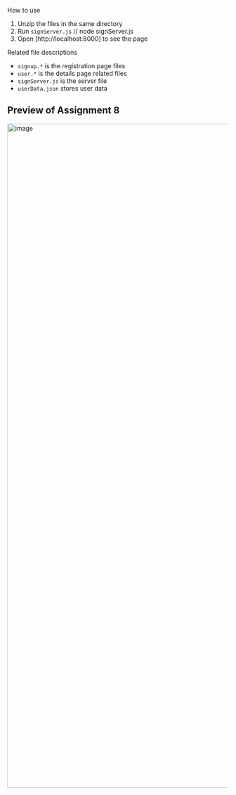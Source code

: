How to use
1. Unzip the files in the same directory
2. Run `signServer.js` // node signServer.js
3. Open [http://localhost:8000] to see the page

Related file descriptions
* `signup.*` is the registration page files
* `user.*` is the details page related files
* `signServer.js` is the server file
* `userData.json` stores user data

## Preview of Assignment 8
<img width="1512" alt="image" src="https://github.com/user-attachments/assets/487c2e81-125e-4e78-a8b0-d5543658750c" />

